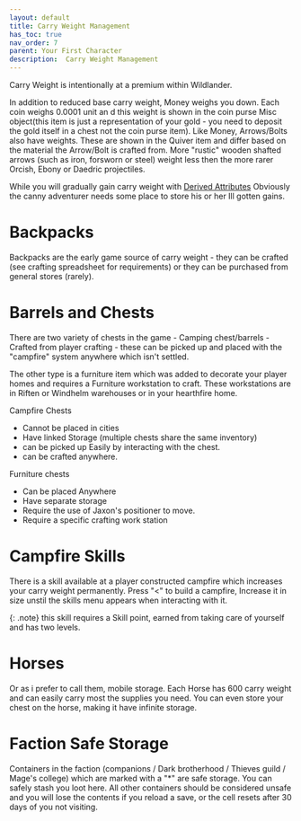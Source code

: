 ```yaml
---
layout: default
title: Carry Weight Management
has_toc: true
nav_order: 7
parent: Your First Character
description:  Carry Weight Management
---
```


Carry Weight is intentionally at a premium within Wildlander. 

In addition to reduced base carry weight, Money weighs you down. Each coin weighs 0.0001 unit an d this weight is shown in the coin purse Misc object(this item is just a representation of your gold - you need to deposit the gold itself in a chest not the coin purse item). Like Money, Arrows/Bolts also have weights. These are shown in the Quiver item and differ based on the material the Arrow/Bolt is crafted from. More "rustic" wooden shafted arrows (such as iron, forsworn or steel) weight less then the more rarer Orcish, Ebony or Daedric projectiles.

While you will gradually gain carry weight with [Derived Attributes](http://wiki.wildlandermod.com/06-MechanicsAnaylsis/DA/) Obviously the canny adventurer needs some place to store his or her Ill gotten gains.

# Backpacks

Backpacks are the early game source of carry weight - they can be crafted (see crafting spreadsheet for requirements) or they can be purchased from general stores (rarely).

# Barrels and Chests

There are two variety of chests in the game - Camping chest/barrels - Crafted from player crafting - these can be picked up and placed with the "campfire" system anywhere which isn't settled.

The other type is a furniture item which was added to decorate your player homes and requires a Furniture workstation to craft. These workstations are in Riften or Windhelm warehouses or in your hearthfire home.

Campfire Chests
* Cannot be placed in cities
* Have linked Storage (multiple chests share the same inventory)
* can be picked up Easily by interacting with the chest.
* can be crafted anywhere.

Furniture chests
* Can be placed Anywhere
* Have separate storage 
* Require the use of Jaxon's positioner to move.
* Require a specific crafting work station


# Campfire Skills

There is a skill available at a player constructed campfire which increases your carry weight permanently. Press "<" to build a campfire, Increase it in size unstil the skills menu appears when interacting with it. 

{: .note}
this skill requires a Skill point, earned from taking care of yourself and has two levels.

# Horses

Or as i prefer to call them, mobile storage. Each Horse has 600 carry weight and can easily carry most the supplies you need. You can even store your chest on the horse, making it have infinite storage.

# Faction Safe Storage

Containers in the faction (companions / Dark brotherhood / Thieves guild / Mage's college) which are marked with a "*" are safe storage. You can safely stash you loot here. All other containers should be considered unsafe and you will lose the contents if you reload a save, or the cell resets after 30 days of you not visiting.

